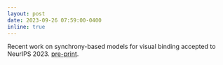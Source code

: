 ```yaml
---
layout: post
date: 2023-09-26 07:59:00-0400
inline: true
---
```


Recent work on synchrony-based models for visual binding accepted to NeurIPS 2023. [pre-print](https://arxiv.org/abs/2305.15001).